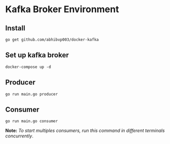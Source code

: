 # Kafka Broker Environment


## Install
`go get github.com/abhibvp003/docker-kafka`

## Set up kafka broker
`docker-compose up -d`

## Producer
`go run main.go producer`

## Consumer
`go run main.go consumer` 

**Note:** *To start multiples consumers, run this command in different terminals concurrently*.
